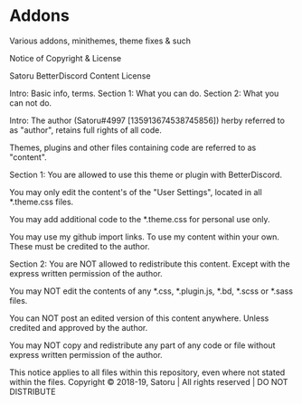 # Addons
Various addons, minithemes, theme fixes & such

Notice of Copyright & License


Satoru BetterDiscord Content License

Intro: Basic info, terms.
Section 1: What you can do.
Section 2: What you can not do.

Intro:
The author (Satoru#4997 [135913674538745856]) herby referred to as "author", retains full rights of all code.

Themes, plugins and other files containing code are referred to as "content". 


Section 1:
You are allowed to use this theme or plugin with BetterDiscord.

You may only edit the content's of the "User Settings", located in all *.theme.css files.

You may add additional code to the *.theme.css for personal use only.

You may use my github import links. To use my content within your own. These must be credited to the author. 

Section 2:
You are NOT allowed to redistribute this content. Except with the express written permission of the author.

You may NOT edit the contents of any *.css, *.plugin.js, *.bd, *.scss or *.sass files.

You can NOT post an edited version of this content anywhere. Unless credited and approved by the author.

You may NOT copy and redistribute any part of any code or file without express written permission of the author. 

This notice applies to all files within this repository, even where not stated within the files. 
Copyright © 2018-19, Satoru | All rights reserved | DO NOT DISTRIBUTE
